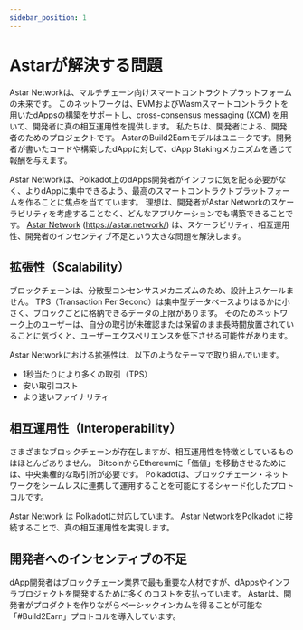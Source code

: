 ```yaml
---
sidebar_position: 1
---
```


# Astarが解決する問題

Astar Networkは、マルチチェーン向けスマートコントラクトプラットフォームの未来です。 このネットワークは、EVMおよびWasmスマートコントラクトを用いたdAppsの構築をサポートし、cross-consensus messaging (XCM) を用いて、開発者に真の相互運用性を提供します。 私たちは、開発者による、開発者のためのプロジェクトです。 AstarのBuild2Earnモデルはユニークです。開発者が書いたコードや構築したdAppに対して、dApp Stakingメカニズムを通じて報酬を与えます。

Astar Networkは、Polkadot上のdApps開発者がインフラに気を配る必要がなく、よりdAppに集中できるよう、最高のスマートコントラクトプラットフォームを作ることに焦点を当てています。 理想は、開発者がAstar Networkのスケーラビリティを考慮することなく、どんなアプリケーションでも構築できることです。 [Astar Network] (https://astar.network/) は、スケーラビリティ、相互運用性、開発者のインセンティブ不足という大きな問題を解決します。

## 拡張性（Scalability）

ブロックチェーンは、分散型コンセンサスメカニズムのため、設計上スケールません。 TPS（Transaction Per Second）は集中型データベースよりはるかに小さく、ブロックごとに格納できるデータの上限があります。 そのためネットワーク上のユーザーは、自分の取引が未確認または保留のまま長時間放置されていることに気づくと、ユーザーエクスペリエンスを低下させる可能性があります。

Astar Networkにおける拡張性は、以下のようなテーマで取り組んでいます。

- 1秒当たりにより多くの取引（TPS）
- 安い取引コスト
- より速いファイナリティ

## 相互運用性（Interoperability）

さまざまなブロックチェーンが存在しますが、相互運用性を特徴としているものはほとんどありません。 BitcoinからEthereumに「価値」を移動させるためには、中央集権的な取引所が必要です。 Polkadotは、ブロックチェーン・ネットワークをシームレスに連携して運用することを可能にするシャード化したプロトコルです。

[Astar Network][] は Polkadotに対応しています。 Astar NetworkをPolkadot に接続することで、真の相互運用性を実現します。

## 開発者へのインセンティブの不足
 dApp開発者はブロックチェーン業界で最も重要な人材ですが、dAppsやインフラプロジェクトを開発するために多くのコストを支払っています。 Astarは、開発者がプロダクトを作りながらベーシックインカムを得ることが可能な「#Build2Earn」プロトコルを導入しています。

[Astar Network]: https://astar.network/